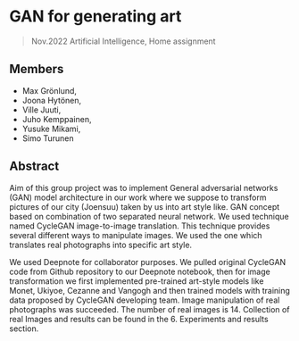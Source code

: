 # GAN for generating art
> Nov.2022 Artificial Intelligence, Home assignment

## Members
- Max Grönlund, 
- Joona Hytönen, 
- Ville Juuti, 
- Juho Kemppainen, 
- Yusuke Mikami, 
- Simo Turunen 

## Abstract

Aim of this group project was to implement General adversarial networks (GAN) model architecture 
in our work where we suppose to transform pictures of our city (Joensuu) taken by us into art style like. 
GAN concept based on combination of two separated neural network. We used technique named CycleGAN image-to-image translation. 
This technique provides several different ways to manipulate images. We used the one which 
translates real photographs into specific art style. 

We used Deepnote for collaborator purposes. We pulled original CycleGAN code 
from Github repository to our Deepnote notebook, then for image transformation 
we first implemented pre-trained art-style models like Monet, Ukiyoe, Cezanne and Vangogh and 
then trained models with training data proposed by CycleGAN developing team. Image manipulation of 
real photographs was succeeded. The number of real images is 14. Collection of real Images and results
can be found in the 6. Experiments and results section.  

